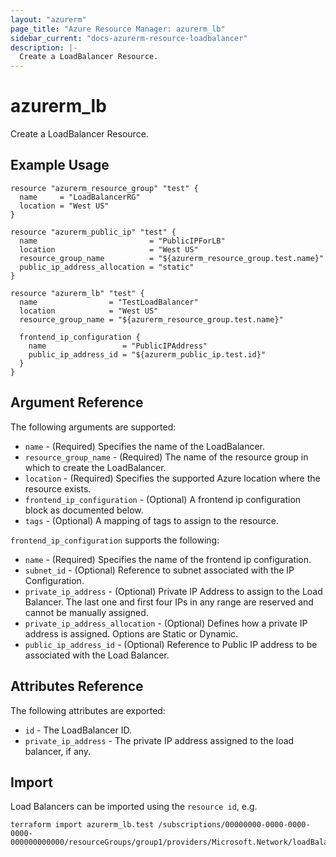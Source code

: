```yaml
---
layout: "azurerm"
page_title: "Azure Resource Manager: azurerm_lb"
sidebar_current: "docs-azurerm-resource-loadbalancer"
description: |-
  Create a LoadBalancer Resource.
---
```


# azurerm\_lb

Create a LoadBalancer Resource.

## Example Usage

```hcl
resource "azurerm_resource_group" "test" {
  name     = "LoadBalancerRG"
  location = "West US"
}

resource "azurerm_public_ip" "test" {
  name                         = "PublicIPForLB"
  location                     = "West US"
  resource_group_name          = "${azurerm_resource_group.test.name}"
  public_ip_address_allocation = "static"
}

resource "azurerm_lb" "test" {
  name                = "TestLoadBalancer"
  location            = "West US"
  resource_group_name = "${azurerm_resource_group.test.name}"

  frontend_ip_configuration {
    name                 = "PublicIPAddress"
    public_ip_address_id = "${azurerm_public_ip.test.id}"
  }
}
```

## Argument Reference

The following arguments are supported:

* `name` - (Required) Specifies the name of the LoadBalancer.
* `resource_group_name` - (Required) The name of the resource group in which to create the LoadBalancer.
* `location` - (Required) Specifies the supported Azure location where the resource exists.
* `frontend_ip_configuration` - (Optional) A frontend ip configuration block as documented below.
* `tags` - (Optional) A mapping of tags to assign to the resource.

`frontend_ip_configuration` supports the following:

* `name` - (Required) Specifies the name of the frontend ip configuration.
* `subnet_id` - (Optional) Reference to subnet associated with the IP Configuration.
* `private_ip_address` - (Optional) Private IP Address to assign to the Load Balancer. The last one and first four IPs in any range are reserved and cannot be manually assigned.
* `private_ip_address_allocation` - (Optional) Defines how a private IP address is assigned. Options are Static or Dynamic.
* `public_ip_address_id` - (Optional) Reference to Public IP address to be associated with the Load Balancer.

## Attributes Reference

The following attributes are exported:

* `id` - The LoadBalancer ID.
* `private_ip_address` - The private IP address assigned to the load balancer, if any.

## Import

Load Balancers can be imported using the `resource id`, e.g.

```shell
terraform import azurerm_lb.test /subscriptions/00000000-0000-0000-0000-000000000000/resourceGroups/group1/providers/Microsoft.Network/loadBalancers/lb1
```
